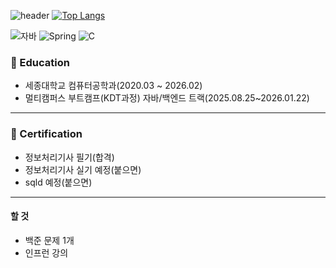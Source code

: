 ![header](https://capsule-render.vercel.app/api?type=wave&color=auto&height=250&section=header&text=My%20Page%20&fontSize=80)
[![Top Langs](https://github-readme-stats.vercel.app/api/top-langs/?username=JHeon123)](https://github.com/JHeon123/github-readme-stats)

![자바](https://img.shields.io/badge/-자바-007396?style=flat&logo=Java&logoColor=ffffff)
![Spring](https://img.shields.io/badge/-Spring-6DB33F?style=for-the-badge&logo=Spring&logoColor=white)
![C](https://img.shields.io/badge/-C-123456?style=flat-square&logo=C&logoColor=black)

### 🏫 Education
* 세종대학교 컴퓨터공학과(2020.03 ~ 2026.02)
* 멀티캠퍼스 부트캠프(KDT과정) 자바/백엔드 트랙(2025.08.25~2026.01.22)
---
### 🪪 Certification
* 정보처리기사 필기(합격)
* 정보처리기사 실기 예정(붙으면)
* sqld 예정(붙으면)

---
#### 할 것
* 백준 문제 1개
* 인프런 강의



